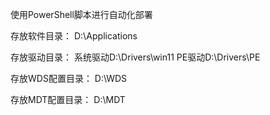 使用PowerShell脚本进行自动化部署

存放软件目录：
D:\Applications

存放驱动目录：
系统驱动D:\Drivers\win11
PE驱动D:\Drivers\PE

存放WDS配置目录：
D:\WDS

存放MDT配置目录：
D:\MDT
